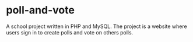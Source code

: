# poll-and-vote
A school project written in PHP and MySQL. The project is a website where users sign in to create polls and vote on others polls.
